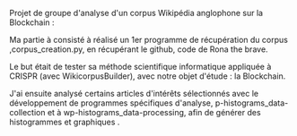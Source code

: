 Projet de groupe d'analyse d'un corpus Wikipédia anglophone sur la Blockchain :


Ma partie à consisté à réalisé un 1er programme de récupération du corpus ,corpus_creation.py, en récupérant le github, code de Rona the brave. 

Le but était de tester sa méthode scientifique informatique appliquée à CRISPR (avec WikicorpusBuilder), avec notre objet d'étude : la Blockchain.

J'ai ensuite analysé certains articles d'intérêts sélectionnés avec le développement de programmes spécifiques d'analyse, p-histograms_data-collection et à wp-histograms_data-processing, afin de générer des histogrammes et graphiques .

